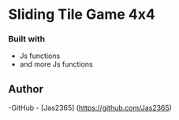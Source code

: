 # Sliding Tile Game 4x4

### Built with 
 - Js functions
 - and more Js functions

## Author 
  -GitHub - [Jas2365] (https://github.com/Jas2365)
